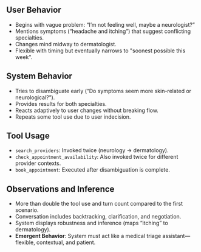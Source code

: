 ## User Behavior
- Begins with vague problem: “I’m not feeling well, maybe a neurologist?”
- Mentions symptoms (“headache and itching”) that suggest conflicting specialties.
- Changes mind midway to dermatologist.
- Flexible with timing but eventually narrows to "soonest possible this week".

## System Behavior
- Tries to disambiguate early (“Do symptoms seem more skin-related or neurological?”).
- Provides results for both specialties.
- Reacts adaptively to user changes without breaking flow.
- Repeats some tool use due to user indecision.

## Tool Usage
- `search_providers`: Invoked twice (neurology → dermatology).
- `check_appointment_availability`: Also invoked twice for different provider contexts.
- `book_appointment`: Executed after disambiguation is complete.

## Observations and Inference
- More than double the tool use and turn count compared to the first scenario.
- Conversation includes backtracking, clarification, and negotiation.
- System displays robustness and inference (maps “itching” to dermatology).
- **Emergent Behavior**: System must act like a medical triage assistant—flexible, contextual, and patient.

